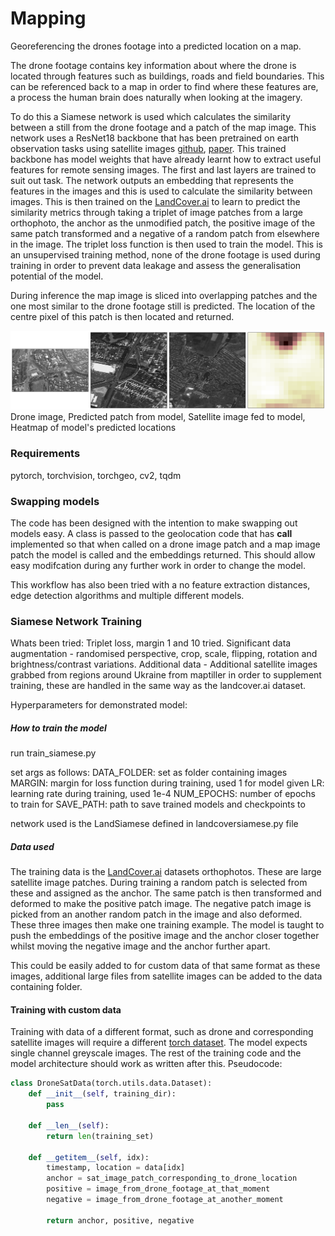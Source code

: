 # Mapping

Georeferencing the drones footage into a predicted location on a map.

The drone footage contains key information about where the drone is located through features such as buildings, roads and field boundaries.
This can be referenced back to a map in order to find where these features are, a process the human brain does naturally when looking at the imagery.

To do this a Siamese network is used which calculates the similarity between a still from the drone footage and a patch of the map image. This network uses a ResNet18 backbone that has been pretrained on earth observation tasks using satellite images [github](https://github.com/zhu-xlab/SSL4EO-S12), [paper](https://arxiv.org/abs/2211.07044).
This trained backbone has model weights that have already learnt how to extract useful features for remote sensing images. The first and last layers are trained to suit out task. The network outputs an embedding that represents the features in the images and this is used to calculate the similarity between images. 
This is then trained on the [LandCover.ai](https://landcover.ai.linuxpolska.com/) to learn to predict the similarity metrics through taking a triplet of image patches from a large orthophoto, the anchor as the unmodified patch, the positive image of the same patch transformed and a negative of a random patch from elsewhere in the image.
The triplet loss function is then used to train the model. This is an unsupervised training method, none of the drone footage is used during training in order to prevent data leakage and assess the generalisation potential of the model.

During inference the map image is sliced into overlapping patches and the one most similar to the drone footage still is predicted. The location of the centre pixel of this patch is then located and returned.

![Example of model output](example_images/example_0.png)
Drone image, Predicted patch from model, Satellite image fed to model, Heatmap of model's predicted locations

### Requirements
pytorch, torchvision, torchgeo, cv2, tqdm

### Swapping models

The code has been designed with the intention to make swapping out models easy. A class is passed to the geolocation code that has __call__ implemented so that when called on a drone image patch and a map image patch the model is called and the embeddings returned. This should allow easy modifcation during any further work in order to change the model.

This workflow has also been tried with a no feature extraction distances, edge detection algorithms and multiple different models.

### Siamese Network Training

Whats been tried:
Triplet loss, margin 1 and 10 tried.
Significant data augmentation - randomised perspective, crop, scale, flipping, rotation and brightness/contrast variations.
Additional data - Additional satellite images grabbed from regions around Ukraine from maptiller in order to supplement training, these are handled in the same way as the landcover.ai dataset.

Hyperparameters for demonstrated model:

##### How to train the model

run train_siamese.py

set args as follows:
DATA_FOLDER: set as folder containing images
MARGIN: margin for loss function during training, used 1 for model given
LR: learning rate during training, used 1e-4
NUM_EPOCHS: number of epochs to train for
SAVE_PATH: path to save trained models and checkpoints to

network used is the LandSiamese defined in landcoversiamese.py file

##### Data used

The training data is the [LandCover.ai](https://landcover.ai.linuxpolska.com/) datasets orthophotos. These are large satellite image patches. During training a random patch is selected from these and assigned as the anchor. The same patch is then transformed and deformed to make the positive patch image.
The negative patch image is picked from an another random patch in the image and also deformed. These three images then make one training example. The model is taught to push the embeddings of the positive image and the anchor closer together whilst moving the negative image and the anchor further apart.

This could be easily added to for custom data of that same format as these images, additional large files from satellite images can be added to the data containing folder.

#### Training with custom data

Training with data of a different format, such as drone and corresponding satellite images will require a different [torch dataset](https://pytorch.org/tutorials/beginner/data_loading_tutorial.html). The model expects single channel greyscale images. The rest of the training code and the model architecture should work as written after this.
Pseudocode:
```python
class DroneSatData(torch.utils.data.Dataset):
    def __init__(self, training_dir):
        pass
    
    def __len__(self):
        return len(training_set)

    def __getitem__(self, idx):
        timestamp, location = data[idx]
        anchor = sat_image_patch_corresponding_to_drone_location
        positive = image_from_drone_footage_at_that_moment
        negative = image_from_drone_footage_at_another_moment
        
        return anchor, positive, negative
```